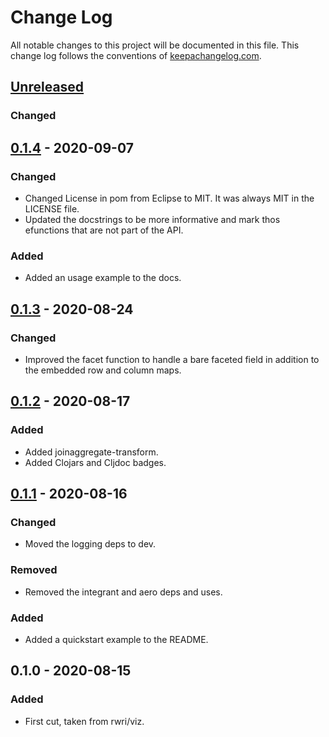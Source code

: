# Change Log
All notable changes to this project will be documented in this file.
This change log follows the conventions of [keepachangelog.com](http://keepachangelog.com/).

## [Unreleased]
### Changed

## [0.1.4] - 2020-09-07
### Changed
- Changed License in pom from Eclipse to MIT. It was always MIT in the
  LICENSE file.
- Updated the docstrings to be more informative and mark thos
  efunctions that are not part of the API.

### Added
- Added an usage example to the docs.

## [0.1.3] - 2020-08-24
### Changed
- Improved the facet function to handle a bare faceted field in
  addition to the embedded row and column maps.

## [0.1.2] - 2020-08-17
### Added
- Added joinaggregate-transform.
- Added Clojars and Cljdoc badges.

## [0.1.1] - 2020-08-16
### Changed
- Moved the logging deps to dev.

### Removed
- Removed the integrant and aero deps and uses.

### Added
- Added a quickstart example to the README.

## 0.1.0 - 2020-08-15
### Added
- First cut, taken from rwri/viz.

[Unreleased]: https://github.com/bombaywalla/vozi/compare/v0.1.4...HEAD
[0.1.4]: https://github.com/bombaywalla/vozi/compare/v0.1.3...v0.1.4
[0.1.3]: https://github.com/bombaywalla/vozi/compare/v0.1.2...v0.1.3
[0.1.2]: https://github.com/bombaywalla/vozi/compare/v0.1.1...v0.1.2
[0.1.1]: https://github.com/bombaywalla/vozi/compare/v0.1.0...v0.1.1
[0.1.0]: https://github.com/bombaywalla/vozi/releases/tag/v0.1.0
